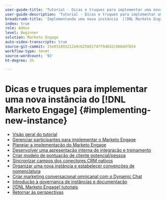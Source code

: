 ```yaml
---
user-guide-title: 'Tutorial - Dicas e truques para implementar uma nova instância  [!DNL Marketo Engage] '
user-guide-description: 'Tutorial - Dicas e truques para implementar uma nova instância  [!DNL Marketo Engage] '
breadcrumb-title: 'Implementando uma nova instância  [!DNL Marketo Engage] '
index: true
role: Admin
level: Beginner
solution: Marketo Engage
auto-video-transcripts: true
source-git-commit: 15e031893212a9c6258d1747f9d8d2c888ddfb54
workflow-type: tm+mt
source-wordcount: '93'
ht-degree: 3%

---
```



# Dicas e truques para implementar uma nova instância do [!DNL Marketo Engage] {#implementing-new-instance}

+ [Visão geral do tutorial](./overview.md)
+ [Gerenciar participantes para implementar o Marketo Engage](./managing-stakeholder-communications.md)
+ [Planejar a implementação do Marketo Engage](./planning-for-new-implementation.md)
+ [Desenvolver uma apresentação interna de integração e treinamento](./internal-training-roadshow.md)
+ [Criar modelo de pontuação de cliente potencial/pessoa](./building-person-scoring-model.md)
+ [Sincronizar campos dos conectores CRM nativos](./syncing-fields-for-crm-integration.md)
+ [Organizar uma nova instância e estabelecer convenções de nomenclatura](./organizing-new-instance.md)
+ [Criar marketing conversacional omnicanal com o Dynamic Chat](./designing-omnichannel-conversational-marketing.md)
+ [Introdução à governança de instâncias e documentação](./documenting-your-instance.md)
+ [[!DNL Marketo Engage] tutoriais](https://experienceleague.adobe.com/docs/marketo-learn/tutorials/overview.html?lang=pt-BR)
+ [Retornar às perspectivas](https://experienceleague.adobe.com/pt-br/perspectives#f-el_product=Marketo%20Engage&amp;aq=((%40el_contenttype%20NOT%20%22Community%7CUser%22)%20AND%20(%40el_contenttype%3D%22perspective%22)))
